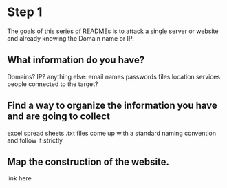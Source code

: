 # Step 1
The goals of this series of READMEs is to attack a single server or website and already knowing the Domain name or IP. 
## What information do you have?
Domains?
IP?
anything else:
email
names
passwords
files
location
services
people connected to the target?

## Find a way to organize the information you have and are going to collect
excel spread sheets
.txt files 
come up with a standard naming convention and follow it strictly

## Map the construction of the website.
link here
